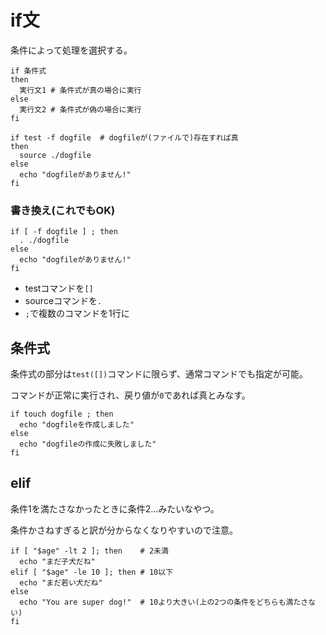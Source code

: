 # if文

条件によって処理を選択する。

```
if 条件式
then
  実行文1 # 条件式が真の場合に実行
else
  実行文2 # 条件式が偽の場合に実行
fi
```

```
if test -f dogfile  # dogfileが(ファイルで)存在すれば真
then
  source ./dogfile            
else
  echo "dogfileがありません!"
fi
```

### 書き換え(これでもOK)

```
if [ -f dogfile ] ; then
  . ./dogfile
else
  echo "dogfileがありません!"
fi
```

- testコマンドを`[]`
- sourceコマンドを`.`
- `;`で複数のコマンドを1行に

## 条件式

条件式の部分は`test([])`コマンドに限らず、通常コマンドでも指定が可能。

コマンドが正常に実行され、戻り値が`0`であれば真とみなす。

```
if touch dogfile ; then
  echo "dogfileを作成しました"
else
  echo "dogfileの作成に失敗しました"
fi
```

## elif

条件1を満たさなかったときに条件2...みたいなやつ。

条件かさねすぎると訳が分からなくなりやすいので注意。

```
if [ "$age" -lt 2 ]; then    # 2未満 
  echo "まだ子犬だね"
elif [ "$age" -le 10 ]; then # 10以下
  echo "まだ若い犬だね"
else
  echo "You are super dog!"  # 10より大きい(上の2つの条件をどちらも満たさない)
fi
```

